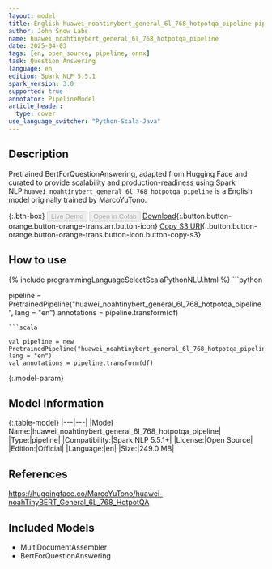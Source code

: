 ```yaml
---
layout: model
title: English huawei_noahtinybert_general_6l_768_hotpotqa_pipeline pipeline BertForQuestionAnswering from MarcoYuTono
author: John Snow Labs
name: huawei_noahtinybert_general_6l_768_hotpotqa_pipeline
date: 2025-04-03
tags: [en, open_source, pipeline, onnx]
task: Question Answering
language: en
edition: Spark NLP 5.5.1
spark_version: 3.0
supported: true
annotator: PipelineModel
article_header:
  type: cover
use_language_switcher: "Python-Scala-Java"
---
```


## Description

Pretrained BertForQuestionAnswering, adapted from Hugging Face and curated to provide scalability and production-readiness using Spark NLP.`huawei_noahtinybert_general_6l_768_hotpotqa_pipeline` is a English model originally trained by MarcoYuTono.

{:.btn-box}
<button class="button button-orange" disabled>Live Demo</button>
<button class="button button-orange" disabled>Open in Colab</button>
[Download](https://s3.amazonaws.com/auxdata.johnsnowlabs.com/public/models/huawei_noahtinybert_general_6l_768_hotpotqa_pipeline_en_5.5.1_3.0_1743647596732.zip){:.button.button-orange.button-orange-trans.arr.button-icon}
[Copy S3 URI](s3://auxdata.johnsnowlabs.com/public/models/huawei_noahtinybert_general_6l_768_hotpotqa_pipeline_en_5.5.1_3.0_1743647596732.zip){:.button.button-orange.button-orange-trans.button-icon.button-copy-s3}

## How to use



<div class="tabs-box" markdown="1">
{% include programmingLanguageSelectScalaPythonNLU.html %}
```python

pipeline = PretrainedPipeline("huawei_noahtinybert_general_6l_768_hotpotqa_pipeline", lang = "en")
annotations =  pipeline.transform(df)   

```
```scala

val pipeline = new PretrainedPipeline("huawei_noahtinybert_general_6l_768_hotpotqa_pipeline", lang = "en")
val annotations = pipeline.transform(df)

```
</div>

{:.model-param}
## Model Information

{:.table-model}
|---|---|
|Model Name:|huawei_noahtinybert_general_6l_768_hotpotqa_pipeline|
|Type:|pipeline|
|Compatibility:|Spark NLP 5.5.1+|
|License:|Open Source|
|Edition:|Official|
|Language:|en|
|Size:|249.0 MB|

## References

https://huggingface.co/MarcoYuTono/huawei-noahTinyBERT_General_6L_768_HotpotQA

## Included Models

- MultiDocumentAssembler
- BertForQuestionAnswering